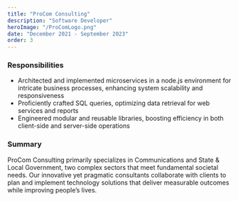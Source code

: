 ```yaml
---
title: "ProCom Consulting"
description: "Software Developer"
heroImage: "/ProComLogo.png"
date: "December 2021 - September 2023"
order: 3
---
```


### Responsibilities
- Architected and implemented microservices in a node.js environment for intricate business processes, enhancing system scalability and responsiveness
- Proficiently crafted SQL queries, optimizing data retrieval for web services and reports
- Engineered modular and reusable libraries, boosting efficiency in both client-side and server-side operations

### Summary 
ProCom Consulting primarily specializes in Communications and State & Local Government, two complex sectors that meet fundamental societal needs. Our innovative yet pragmatic consultants collaborate with clients to plan and implement technology solutions that deliver measurable outcomes while improving people’s lives.
